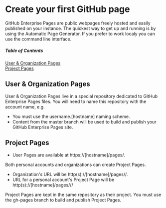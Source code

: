 Create your first GitHub page
=============================

GitHub Enterprise Pages are public webpages freely hosted and easily published on your instance. 
The quickest way to get up and running is by using the Automatic Page Generator. If you prefer to work localy you can use the command line interface.

##### Table of Contents
[User & Organization Pages](#user)  
[Project Pages](#project)  

<a name="user"/>

## User & Organization Pages

User & Organization Pages live in a special repository dedicated to GitHub Enterprise Pages files. You will need to name this repository with the account name, e.g.

- You must use the username.[hostname] naming scheme.
- Content from the master branch will be used to build and publish your GitHub Enterprise Pages site.

<a name="project"/>

## Project Pages

- User Pages are available at https://[hostname]/pages/<username>.

Both personal accounts and organizations can create Project Pages.

- Organization's URL will be http(s)://[hostname]/pages/<orgname>/<projectname>.
- URL for a personal account's Project Page will be http(s)://[hostname]/pages/<username>/<projectname>/

Project Pages are kept in the same repository as their project. 
You must use the gh-pages branch to build and publish Project Pages.
